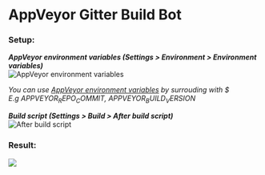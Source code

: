 # AppVeyor Gitter Build Bot

### Setup:

***AppVeyor environment variables  (Settings > Environment > Environment variables)***  
![AppVeyor environment variables ](http://imgur.com/m6E2mej.png)

_You can use [AppVeyor environment variables](https://www.appveyor.com/docs/environment-variables/) by surrouding with $_  
_E.g $APPVEYOR_REPO_COMMIT$, $APPVEYOR_BUILD_VERSION$_  

***Build script (Settings > Build > After build script)***  
![After build script](http://i.imgur.com/MhU3mDi.png)

### Result:
![](http://i.imgur.com/PNYIggQ.png)
